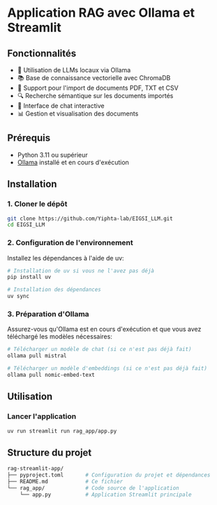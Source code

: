 # Application RAG avec Ollama et Streamlit

## Fonctionnalités

- 🤖 Utilisation de LLMs locaux via Ollama
- 📚 Base de connaissance vectorielle avec ChromaDB
- 📄 Support pour l'import de documents PDF, TXT et CSV
- 🔍 Recherche sémantique sur les documents importés
- 💬 Interface de chat interactive
- 📊 Gestion et visualisation des documents

## Prérequis

- Python 3.11 ou supérieur
- [Ollama](https://github.com/ollama/ollama) installé et en cours d'exécution

## Installation

### 1. Cloner le dépôt

```bash
git clone https://github.com/Yiphta-lab/EIGSI_LLM.git
cd EIGSI_LLM
```

### 2. Configuration de l'environnement

Installez les dépendances à l'aide de uv:

```bash
# Installation de uv si vous ne l'avez pas déjà
pip install uv

# Installation des dépendances
uv sync
```

### 3. Préparation d'Ollama

Assurez-vous qu'Ollama est en cours d'exécution et que vous avez téléchargé les modèles nécessaires:

```bash
# Télécharger un modèle de chat (si ce n'est pas déjà fait)
ollama pull mistral

# Télécharger un modèle d'embeddings (si ce n'est pas déjà fait)
ollama pull nomic-embed-text
```

## Utilisation

### Lancer l'application

```bash
uv run streamlit run rag_app/app.py
```

## Structure du projet

```sh
rag-streamlit-app/
├── pyproject.toml       # Configuration du projet et dépendances
├── README.md            # Ce fichier
└── rag_app/             # Code source de l'application
    └── app.py           # Application Streamlit principale
```
